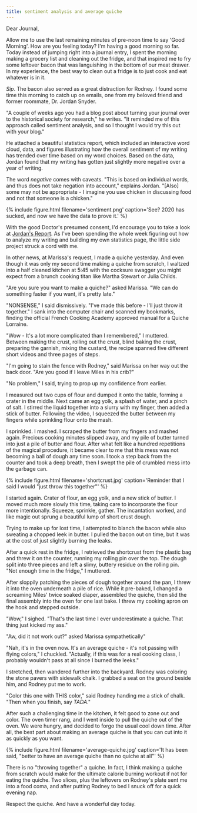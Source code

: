 ```yaml
---
title: sentiment analysis and average quiche
---
```


Dear Journal,

Allow me to use the last remaining minutes of pre-noon time to say
'Good Morning'.  How are you feeling today?  I'm having a good morning
so far.  Today instead of jumping right into a journal entry, I spent
the morning making a grocery list and cleaning out the fridge, and
that inspired me to fry some leftover bacon that was languishing in
the bottom of our meat drawer.  In my experience, the best way to
clean out a fridge is to just cook and eat whatever is in it.

_Sip_.  The bacon also served as a great distraction for Rodney.  I
found some time this morning to catch up on emails, one from my
beloved friend and former roommate, Dr. Jordan Snyder.

"A couple of weeks ago you had a blog post about turning your journal
over to the historical society for research," he writes.  "It reminded
me of this approach called sentiment analysis, and so I thought I
would try this out with your blog."

He attached a beautiful statistics report, which included an
interactive word cloud, data, and figures illustrating how the overall
sentiment of my writing has trended over time based on my word
choices.  Based on the data, Jordan found that my writing has gotten
just slightly more negative over a year of writing.

The word _negative_ comes with caveats.  "This is based on individual
words, and thus does not take negation into account," explains Jordan.
"\[Also\] some may not be appropriate - I imagine you use chicken in
discussing food and not that someone is a chicken."

{% include figure.html
filename='sentiment.png'
caption='See?  2020 has sucked, and now we have the data to prove it.' %}

With the good Doctor's presumed consent, I'd encourage you to take a
look at [Jordan's Report].  As I've been spending the whole week
figuring out how to analyze my writing and building my own statistics
page, the little side project struck a cord with me.

In other news, at Marissa's request, I made a quiche yesterday.  And
even though it was only my second time making a quiche from scratch, I
waltzed into a half cleaned kitchen at 5:45 with the cocksure swagger
you might expect from a brunch cooking titan like Martha Stewart or
Julia Childs.

"Are you sure you want to make a quiche?" asked Marissa.  "We can do
something faster if you want, it's pretty late."

"NONSENSE," I said dismissively.  "I've made this before - I'll just
throw it together."  I sank into the computer chair and scanned my
bookmarks, finding the official French Cooking Academy approved manual
for a Quiche Lorraine.

"Wow - It's a lot more complicated than I remembered," I muttered.
Between making the crust, rolling out the crust, blind baking the
crust, preparing the garnish, mixing the custard, the recipe spanned
five different short videos and three pages of steps.

"I'm going to stain the fence with Rodney," said Marissa on her way
out the back door.  "Are you good if I leave Miles in his crib?"

"No problem," I said, trying to prop up my confidence from earlier.

I measured out two cups of flour and dumped it onto the table, forming
a crater in the middle.  Next came an egg yolk, a splash of water, and
a pinch of salt.  I stirred the liquid together into a slurry with my
finger, then added a stick of butter.  Following the video, I squeezed
the butter between my fingers while sprinkling flour onto the mash.

I sprinkled.  I mashed.  I scraped the butter from my fingers and
mashed again.  Precious cooking minutes slipped away, and my pile of
butter turned into just a pile of butter and flour.  After what felt
like a hundred repetitions of the magical procedure, it became clear
to me that this mess was not becoming a ball of dough any time soon.
I took a step back from the counter and took a deep breath, then I
swept the pile of crumbled mess into the garbage can.

{% include figure.html
filename='shortcrust.jpg'
caption='Reminder that I said I would "just throw this together"' %}

I started again.  Crater of flour, an egg yolk, and a new stick of
butter.  I moved much more slowly this time, taking care to
incorporate the flour more intentionally.  Squeeze, sprinkle, gather.
The incantation worked, and like magic out sprung a beautiful lump of
short crust dough.

Trying to make up for lost time, I attempted to blanch the bacon while
also sweating a chopped leek in butter.  I pulled the bacon out on
time, but it was at the cost of just slightly burning the leaks.

After a quick rest in the fridge, I retrieved the shortcrust from the
plastic bag and threw it on the counter, running my rolling pin over
the top.  The dough split into three pieces and left a slimy, buttery
residue on the rolling pin.  "Not enough time in the fridge," I
muttered.

After sloppily patching the pieces of dough together around the pan, I
threw it into the oven underneath a pile of rice.  While it pre-baked,
I changed a screaming Miles' twice soaked diaper, assembled the
quiche, then slid the final assembly into the oven for one last bake.
I threw my cooking apron on the hook and stepped outside.

"Wow," I sighed.  "That's the last time I ever underestimate a quiche.
That thing just kicked my ass."

"Aw, did it not work out?" asked Marissa sympathetically"

"Nah, it's in the oven now.  It's an average quiche - it's not passing
with flying colors," I chuckled.  "Actually, if this was for a real
cooking class, I probably wouldn't pass at all since I burned the
leeks."

I stretched, then wandered further into the backyard.  Rodney was
coloring the stone pavers with sidewalk chalk.  I grabbed a seat on
the ground beside him, and Rodney put me to work.

"Color this one with THIS color," said Rodney handing me a stick of
chalk.  "Then when you finish, say _TADA_."

After such a challenging time in the kitchen, it felt good to zone out
and color.  The oven timer rang, and I went inside to pull the quiche
out of the oven.  We were hungry, and decided to forgo the usual cool
down time.  After all, the best part about making an average quiche is
that you can cut into it as quickly as you want.

{% include figure.html
filename='average-quiche.jpg'
caption='It has been said, "better to have an average quiche than no
quiche at all"' %}

There is no "throwing together" a quiche.  In fact, I think making a
quiche from scratch would make for the ultimate calorie burning
workout if not for eating the quiche.  Two slices, plus the leftovers
on Rodney's plate sent me into a food coma, and after putting Rodney
to bed I snuck off for a quick evening nap.

Respect the quiche.  And have a wonderful day today.

[Jordan's Report]: https://demo.alexrecker.com/jordans-report.html
